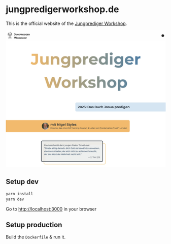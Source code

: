 # jungpredigerworkshop.de

This is the official website of the [Jungprediger Workshop](https://jungpredigerworkshop.de).

![Screenshot](./screenshot.jpg)

## Setup dev

```bash
yarn install
yarn dev
```

Go to <http://localhost:3000> in your browser

## Setup production

Build the `Dockerfile` & run it.
